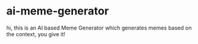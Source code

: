 # ai-meme-generator

hi, this is an AI based Meme Generator which generates memes based on the context, you give it!
